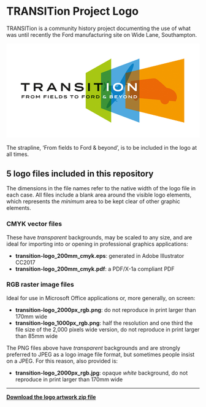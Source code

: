 # TRANSITion Project Logo

TRANSITion is a community history project documenting the use of what was until recently the Ford manufacturing site on Wide Lane, Southampton.

![Transition: from fields to Ford and beyond logo](https://github.com/watershed/transition-project-logo/blob/master/transition-logo_1000px_rgb.png)

The strapline, ‘From fields to Ford & beyond’, is to be included in the logo at all times.

## 5 logo files included in this repository

The dimensions in the file names refer to the native width of the logo file in each case. All files include a blank area around the visible logo elements, which represents the _minimum_ area to be kept clear of other graphic elements.

### CMYK vector files 

These have _transparent_ backgrounds, may be scaled to any size, and are ideal for importing into or opening in professional graphics applications:

* **transition-logo_200mm_cmyk.eps**: generated in Adobe Illustrator CC2017
* **transition-logo_200mm_cmyk.pdf**: a PDF/X-1a compliant PDF

### RGB raster image files 

Ideal for use in Microsoft Office applications or, more generally, on screen:

* **transition-logo_2000px_rgb.png**: do not reproduce in print larger than 170mm wide
* **transition-logo_1000px_rgb.png**: half the resolution and one third the file size of the 2,000 pixels wide version, do not reproduce in print larger than 85mm wide

The PNG files above have _transparent_ backgrounds and are strongly preferred to JPEG as a logo image file format, but sometimes people insist on a JPEG. For this reason, also provided is:

* **transition-logo_2000px_rgb.jpg**: opaque _white_ background, do not reproduce in print larger than 170mm wide

- - -

**[Download the logo artwork zip file](https://github.com/watershed/transition-project-logo/archive/master.zip)**